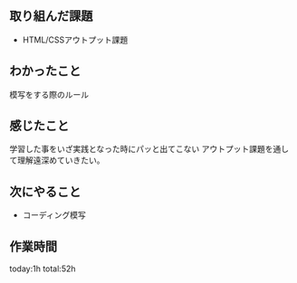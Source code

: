 ## 取り組んだ課題
* HTML/CSSアウトプット課題
## わかったこと
模写をする際のルール
## 感じたこと
学習した事をいざ実践となった時にパッと出てこない
アウトプット課題を通して理解遠深めていきたい。
## 次にやること 
* コーディング模写
## 作業時間
 today:1h
 total:52h